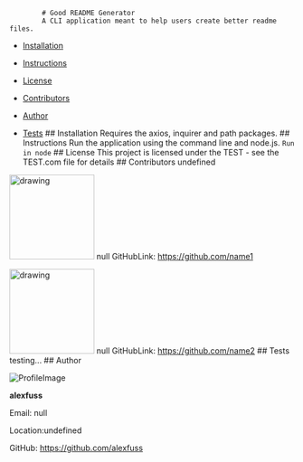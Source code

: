 
            # Good README Generator 
            A CLI application meant to help users create better readme files.
            
* [Installation](#Installation)
            
* [Instructions](#Instructions)
            
* [License](#License)
            
* [Contributors](#Contributors)
            
* [Author](#Author)
            
* [Tests](#Tests)
            ## Installation
            Requires the axios, inquirer and path packages.
            ## Instructions
            Run the application using the command line and node.js.
            ```
            Run in node
            ```
            ## License 
            This project is licensed under the TEST - see the TEST.com file for details
            ## Contributors
            undefined
        
 <img src="https://avatars2.githubusercontent.com/u/2853645?v=4" alt="drawing" width="150" display="inline"/> null  GitHubLink: https://github.com/name1
        
 <img src="https://avatars1.githubusercontent.com/u/42961?v=4" alt="drawing" width="150" display="inline"/> null  GitHubLink: https://github.com/name2
            ## Tests
            testing...
            ## Author 
            
![ProfileImage](https://avatars2.githubusercontent.com/u/62303805?v=4)
            
**alexfuss**
            
Email: null
            
Location:undefined
            
GitHub: https://github.com/alexfuss
            